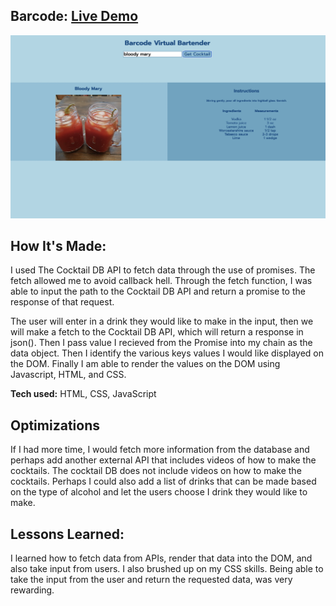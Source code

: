 ## Barcode: <a href="https://barcoderevised.netlify.app/">Live Demo</a>
<a href="https://barcoderevised.netlify.app/" target="_blank"><img src="img/barcodepic.png" /></a>

## How It's Made:

I used The Cocktail DB API to fetch data through the use of promises. The fetch allowed me to avoid callback hell. Through the fetch function, I was able to input the path to the Cocktail DB API and return a promise to the response of that request. 

The user will enter in a drink they would like to make in the input, then we will make a fetch to the Cocktail DB API, which will return a response in json(). Then I pass value I recieved from the Promise into my chain as the data object. Then I identify the various keys values I would like displayed on the DOM. Finally I am able to render the values on the DOM using Javascript, HTML, and CSS. 

**Tech used:** HTML, CSS, JavaScript

## Optimizations

If I had more time, I would fetch more information from the database and perhaps add another external API that includes videos of how to make the cocktails. The cocktail DB does not include videos on how to make the cocktails. Perhaps I could also add a list of drinks that can be made based on the type of alcohol and let the users choose I drink they would like to make. 

## Lessons Learned:

I learned how to fetch data from APIs, render that data into the DOM, and also take input from users. I also brushed up on my CSS skills. Being able to take the input from the user and return the requested data, was very rewarding. 




